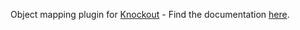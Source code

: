 Object mapping plugin for [Knockout](http://knockoutjs.com/) - Find the documentation [here](http://http://knockoutjs.com/documentation/plugins.mapping.html).